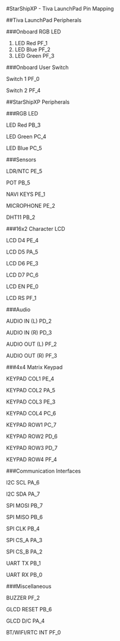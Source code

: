 #StarShipXP - Tiva LaunchPad Pin Mapping

##Tiva LaunchPad Peripherals

###Onboard RGB LED

1. LED Red  PF_1
2. LED Blue 	PF_2
2. LED Green	PF_3

###Onboard User Switch

Switch 1		PF_0

Switch 2		PF_4


##StarShipXP Peripherals

###RGB LED

LED Red			PB_3

LED Green		PC_4

LED Blue		PC_5

###Sensors

LDR/NTC 		PE_5

POT 			PB_5

NAVI KEYS 		PE_1

MICROPHONE		PE_2

DHT11 			PB_2

###16x2 Character LCD

LCD D4 			PE_4

LCD D5 			PA_5

LCD D6 			PE_3

LCD D7 			PC_6

LCD EN 			PE_0

LCD RS 			PF_1

###Audio

AUDIO IN (L)	PD_2

AUDIO IN (R)	PD_3

AUDIO OUT (L)	PF_2

AUDIO OUT (R) 	PF_3

###4x4 Matrix Keypad

KEYPAD COL1 	PE_4

KEYPAD COL2 	PA_5

KEYPAD COL3 	PE_3

KEYPAD COL4 	PC_6

KEYPAD ROW1 	PC_7

KEYPAD ROW2 	PD_6

KEYPAD ROW3 	PD_7

KEYPAD ROW4 	PF_4

###Communication Interfaces

I2C SCL 		PA_6

I2C SDA 		PA_7

SPI MOSI 		PB_7

SPI MISO 		PB_6

SPI CLK 		PB_4

SPI CS_A 		PA_3

SPI CS_B 		PA_2

UART TX 		PB_1

UART RX 		PB_0

###Miscellaneous

BUZZER 			PF_2

GLCD RESET 		PB_6

GLCD D/C 		PA_4

BT/WIFI/RTC INT	PF_0

